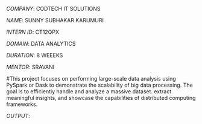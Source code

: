 *COMPANY*: CODTECH IT SOLUTIONS

*NAME*: SUNNY SUBHAKAR KARUMURI

*INTERN ID*: CT12QPX

*DOMAIN*: DATA ANALYTICS 

*DURATION*: 8 WEEEKS 

*MENTOR*: SRAVANI 

#This project focuses on performing large-scale data analysis using PySpark or Dask to demonstrate the scalability of big data processing. The goal is to efficiently handle and analyze a massive dataset. extract meaningful insights, and showcase the capabilities of distributed computing frameworks. 

*OUTPUT*: 
